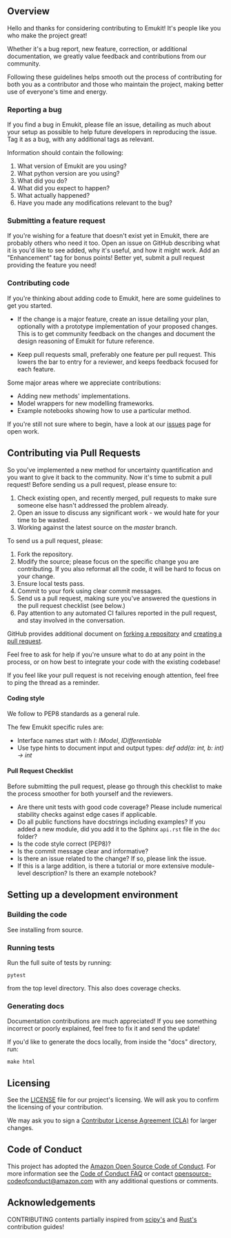 ## Overview

Hello and thanks for considering contributing to Emukit! It's people like you who make the project great!

Whether it's a bug report, new feature, correction, or additional
documentation, we greatly value feedback and contributions from our community.

Following these guidelines helps smooth out the process of contributing for both you as a contributor and those who maintain the project, making better use of everyone's time and energy.

### Reporting a bug
If you find a bug in Emukit, please file an issue, detailing as much about your setup as possible to help future developers in reproducing the issue. Tag it as a bug, with any additional tags as relevant.

Information should contain the following:
1. What version of Emukit are you using?
2. What python version are you using?
3. What did you do?
4. What did you expect to happen?
5. What actually happened?
6. Have you made any modifications relevant to the bug?

### Submitting a feature request
If you're wishing for a feature that doesn't exist yet in Emukit, there are probably others who need it too. Open an issue on GitHub describing what it is you'd like to see added, why it's useful, and how it might work. Add an "Enhancement" tag for bonus points! Better yet, submit a pull request providing the feature you need!

### Contributing code

If you're thinking about adding code to Emukit, here are some guidelines to get you started.

* If the change is a major feature, create an issue detailing your plan, optionally with a prototype implementation of your proposed changes. This is to get community feedback on the changes and document the design reasoning of Emukit for future reference.

* Keep pull requests small, preferably one feature per pull request. This lowers the bar to entry for a reviewer, and keeps feedback focused for each feature.

Some major areas where we appreciate contributions:
* Adding new methods' implementations.
* Model wrappers for new modelling frameworks.
* Example notebooks showing how to use a particular method.

If you're still not sure where to begin, have a look at our [issues](issues) page for open work.

## Contributing via Pull Requests

So you've implemented a new method for uncertainty quantification and you want to give it back to the community. Now it's time to submit a pull request! Before sending us a pull request, please ensure to:

1. Check existing open, and recently merged, pull requests to make sure someone else hasn't addressed the problem already.
2. Open an issue to discuss any significant work - we would hate for your time to be wasted.
3. Working against the latest source on the *master* branch.

To send us a pull request, please:

1. Fork the repository.
2. Modify the source; please focus on the specific change you are contributing. If you also reformat all the code, it will be hard to focus on your change.
3. Ensure local tests pass.
4. Commit to your fork using clear commit messages.
5. Send us a pull request, making sure you've answered the questions in the pull request checklist (see below.)
6. Pay attention to any automated CI failures reported in the pull request, and stay involved in the conversation.

GitHub provides additional document on [forking a repository](https://help.github.com/articles/fork-a-repo/) and [creating a pull request](https://help.github.com/articles/creating-a-pull-request/).

Feel free to ask for help if you're unsure what to do at any point in the process, or on how best to integrate your code with the existing codebase!

If you feel like your pull request is not receiving enough attention, feel free to ping the thread as a reminder.

#### Coding style
We follow to PEP8 standards as a general rule.

The few Emukit specific rules are:
* Interface names start with *I*: *IModel*, *IDifferentiable*
* Use type hints to document input and output types: *def add(a: int, b: int) -> int*

#### Pull Request Checklist
Before submitting the pull request, please go through this checklist to make the process smoother for both yourself and the reviewers.
* Are there unit tests with good code coverage? Please include numerical stability checks against edge cases if applicable.
* Do all public functions have docstrings including examples? If you added a new module, did you add it to the Sphinx ```api.rst``` file in the ```doc``` folder?
* Is the code style correct (PEP8)?
* Is the commit message clear and informative?
* Is there an issue related to the change? If so, please link the issue.
* If this is a large addition, is there a tutorial or more extensive module-level description? Is there an example notebook?

## Setting up a development environment

### Building the code
See installing from source.

### Running tests
Run the full suite of tests by running:
```
pytest
```
from the top level directory. This also does coverage checks.

### Generating docs
Documentation contributions are much appreciated! If you see something incorrect or poorly explained, feel free to fix it and send the update!

If you'd like to generate the docs locally, from inside the "docs" directory, run:

```
make html
```

## Licensing

See the [LICENSE](https://github.com/${GITHUB_ORG}/${GITHUB_REPO}/blob/master/LICENSE) file for our project's licensing. We will ask you to confirm the licensing of your contribution.

We may ask you to sign a [Contributor License Agreement (CLA)](http://en.wikipedia.org/wiki/Contributor_License_Agreement) for larger changes.

## Code of Conduct
This project has adopted the [Amazon Open Source Code of Conduct](https://aws.github.io/code-of-conduct). For more information see the [Code of Conduct FAQ](https://aws.github.io/code-of-conduct-faq) or contact opensource-codeofconduct@amazon.com with any additional questions or comments.

## Acknowledgements
CONTRIBUTING contents partially inspired from [scipy's](https://github.com/scipy/scipy/blob/master/HACKING.rst.txt) and [Rust's](https://github.com/rust-lang/rust/blob/master/CONTRIBUTING.md) contribution guides!
